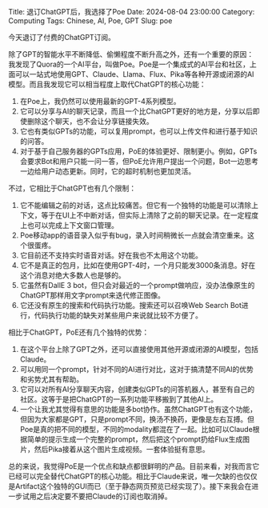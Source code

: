 Title: 退订ChatGPT后，我选择了Poe
Date: 2024-08-04 23:00:00
Category: Computing
Tags: Chinese, AI, Poe, GPT
Slug: poe

今天退订了付费的ChatGPT订阅。

除了GPT的智能水平不断降低、偷懒程度不断升高之外，还有一个重要的原因：我发现了Quora的一个AI平台，叫做Poe。Poe是一个集成式的AI平台和社区，上面可以一站式地使用GPT、Claude、Llama、Flux、Pika等各种开源或闭源的AI模型。而且我发现它可以相当程度上取代ChatGPT的核心功能：

1. 在Poe上，我仍然可以使用最新的GPT-4系列模型。
2. 它可以分享与AI的聊天记录，而且一个比ChatGPT更好的地方是，分享以后即使删除这个聊天，也不会让分享链接失效。
3. 它也有类似GPTs的功能，可以复用prompt，也可以上传文件和进行基于知识的问答。
4. 对于基于自己服务器的GPTs应用，PoE的体验更好、限制更小。例如，GPTs会要求Bot和用户只能一问一答，但PoE允许用户提出一个问题，Bot一边思考一边给用户动态更新。同时，它的超时机制也更加灵活。

不过，它相比于ChatGPT也有几个限制：

1. 它不能编辑之前的对话，这点比较痛苦。但它有一个独特的功能是可以清除上下文，等于在UI上不中断对话，但实际上清除了之前的聊天记录。在一定程度上也可以完成上下文窗口管理。
2. Poe移动app的语音录入似乎有bug，录入时间稍微长一点就会清空重来。这个很蛋疼。
3. 它目前还不支持实时语音对话。好在我也不太用这个功能。
4. 它不是真正的包月，比如在使用GPT-4时，一个月只能发3000条消息。好在这个消息对绝大多数人也是够的。
5. 它虽然有DallE 3 bot，但只会对最近的一个prompt做响应，没办法像原生的ChatGPT那样用文字prompt来迭代修正图像。
6. 它还没有原生的搜索和代码执行功能。搜索还可以召唤Web Search Bot进行，代码执行功能的缺失对某些用户来说就比较不方便了。

相比于ChatGPT，PoE还有几个独特的优势：

1. 在这个平台上除了GPT之外，还可以直接使用其他开源或闭源的AI模型，包括Claude。
2. 可以用同一个prompt，针对不同的AI进行对比，这对于搞清楚不同AI的优势和劣势尤其有帮助。
3. 它可以对所有AI分享聊天内容，创建类似GPTs的问答机器人，甚至有自己的社区。这等于是把ChatGPT的一系列功能平移搬到了其他AI上。
4. 一个让我尤其觉得有意思的功能是多bot协作。虽然ChatGPT也有这个功能，但因为大家都是GPT，只是prompt不同，换汤不换药，更像是左右互搏。但Poe是真的把不同的模型，不同的modality都混在了一起。比如可以Claude根据简单的提示生成一个完整的prompt，然后把这个prompt扔给Flux生成图片，然后Pika接着从这个图片生成视频。一套体验挺有意思。

总的来说，我觉得PoE是一个优点和缺点都很鲜明的产品。目前来看，对我而言它已经可以完全替代ChatGPT的核心功能。相比于Claude来说，唯一欠缺的也仅仅是Artifact这个独特的GUI而已（至于静态网页预览已经实现了）。接下来我会在进一步试用之后决定要不要把Claude的订阅也取消掉。